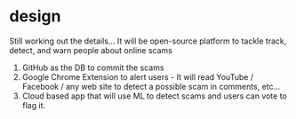 # design
Still working out the details... It will be open-source platform to tackle track, detect, and warn people about online scams
1. GitHub as the DB to commit the scams
2. Google Chrome Extension to alert users - It will read YouTube / Facebook / any web site to detect a possible scam in comments, etc...
3. Cloud based app that will use ML to detect scams and users can vote to flag it. 
